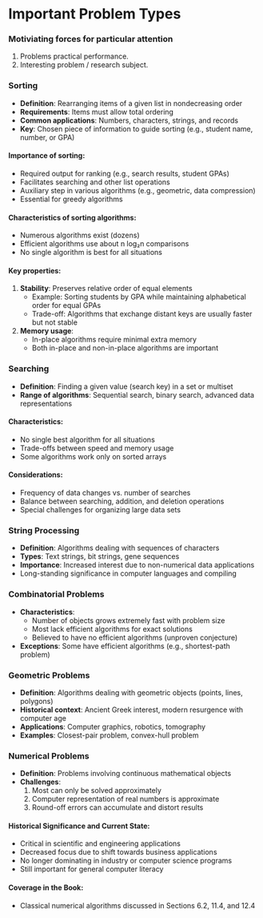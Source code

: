 # Important Problem Types

### Motiviating forces for particular attention
1. Problems practical performance.
2. Interesting problem / research subject.

### Sorting
- **Definition**: Rearranging items of a given list in nondecreasing order
- **Requirements**: Items must allow total ordering
- **Common applications**: Numbers, characters, strings, and records
- **Key**: Chosen piece of information to guide sorting (e.g., student name, number, or GPA)

#### Importance of sorting:
- Required output for ranking (e.g., search results, student GPAs)
- Facilitates searching and other list operations
- Auxiliary step in various algorithms (e.g., geometric, data compression)
- Essential for greedy algorithms

#### Characteristics of sorting algorithms:
- Numerous algorithms exist (dozens)
- Efficient algorithms use about n log₂n comparisons
- No single algorithm is best for all situations

#### Key properties:
1. **Stability**: Preserves relative order of equal elements
   - Example: Sorting students by GPA while maintaining alphabetical order for equal GPAs
   - Trade-off: Algorithms that exchange distant keys are usually faster but not stable
2. **Memory usage**: 
   - In-place algorithms require minimal extra memory
   - Both in-place and non-in-place algorithms are important

### Searching
- **Definition**: Finding a given value (search key) in a set or multiset
- **Range of algorithms**: Sequential search, binary search, advanced data representations

#### Characteristics:
- No single best algorithm for all situations
- Trade-offs between speed and memory usage
- Some algorithms work only on sorted arrays

#### Considerations:
- Frequency of data changes vs. number of searches
- Balance between searching, addition, and deletion operations
- Special challenges for organizing large data sets

### String Processing
- **Definition**: Algorithms dealing with sequences of characters
- **Types**: Text strings, bit strings, gene sequences
- **Importance**: Increased interest due to non-numerical data applications
- Long-standing significance in computer languages and compiling

### Combinatorial Problems
- **Characteristics**:
  - Number of objects grows extremely fast with problem size
  - Most lack efficient algorithms for exact solutions
  - Believed to have no efficient algorithms (unproven conjecture)
- **Exceptions**: Some have efficient algorithms (e.g., shortest-path problem)

### Geometric Problems
- **Definition**: Algorithms dealing with geometric objects (points, lines, polygons)
- **Historical context**: Ancient Greek interest, modern resurgence with computer age
- **Applications**: Computer graphics, robotics, tomography
- **Examples**: Closest-pair problem, convex-hull problem

### Numerical Problems
- **Definition**: Problems involving continuous mathematical objects
- **Challenges**:
  1. Most can only be solved approximately
  2. Computer representation of real numbers is approximate
  3. Round-off errors can accumulate and distort results

#### Historical Significance and Current State:
- Critical in scientific and engineering applications
- Decreased focus due to shift towards business applications
- No longer dominating in industry or computer science programs
- Still important for general computer literacy

#### Coverage in the Book:
- Classical numerical algorithms discussed in Sections 6.2, 11.4, and 12.4




